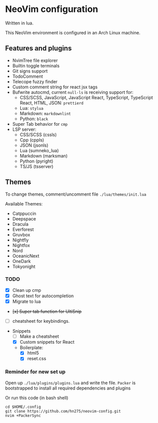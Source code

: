 # NeoVim configuration

Written in lua.

This NeoVim environment is configured in an Arch Linux machine.

## Features and plugins

- NvimTree file explorer
- Builtin toggle terminals
- Git signs support
- TodoComment
- Telecope fuzzy finder
- Custom comment string for react jsx tags
- Bufwrite autocmd, current `null-ls` is receiving support for:
  - CSS/SCSS, JavaScript,
    JavaScript React,
    TypeScript,
    TypeScript React,
    HTML,
    JSON: `prettierd`
  - Lua: `stylua`
  - Markdown: `markdownlint`
  - Python: `black`
- Super Tab behavior for `cmp`
- LSP server:
  - CSS/SCSS (cssls)
  - Cpp (cppls)
  - JSON (jsonls)
  - Lua (sumneko_lua)
  - Markdown (marksman)
  - Python (pyright)
  - TS/JS (tsserver)

## Themes

To change themes, comment/uncomment file `./lua/themes/init.lua`

Available Themes:

- Catppuccin
- Deepspace
- Dracula
- Everforest
- Gruvbox
- Nightfly
- Nightfox
- Nord
- OceanicNext
- OneDark
- Tokyonight

### TODO

- [x] Clean up cmp
- [x] Ghost text for autocompletion
- [x] Migrate to lua
- ~~[x] Super tab function for UltiSnip~~
- [ ] cheatsheet for keybindings.
- Snippets
  - [ ] Make a cheatsheet
  - [x] Custom snippets for React
  - Boilerplate:
    - [x] html5
    - [x] reset.css

### Reminder for new set up

Open up `./lua/plugins/plugins.lua` and write the file. `Packer` is
bootstrapped to install all required dependencies and plugins

Or run this code (in bash shell)

```Shell
cd $HOME/.config
git clone https://github.com/hn275/neovim-config.git
nvim +PackerSync
```
